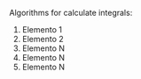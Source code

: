 Algorithms for calculate integrals:
<ol>
  <li>Elemento 1</li>
  <li>Elemento 2</li>
  <li>Elemento N</li>
  <li>Elemento N</li>
  <li>Elemento N</li>
</ol>
